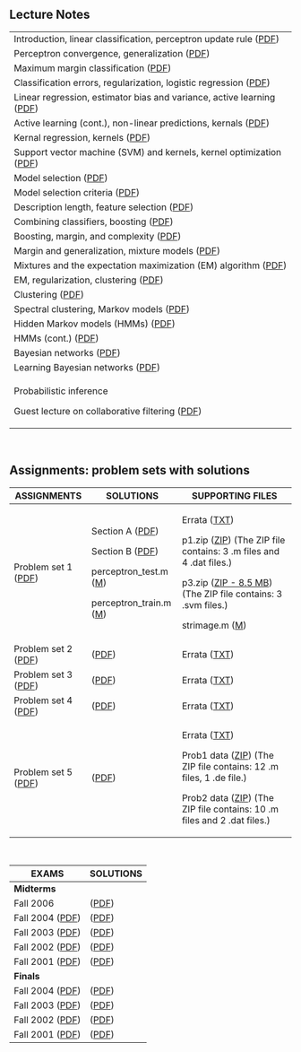 <h2> Lecture Notes </h2>

<table class="tablewidth75" summary="See table caption for summary.">
<tbody>
<tr class="row">
<td>Introduction, linear classification, perceptron update rule (<a href="lec1.pdf" data-smd-id="s106">PDF</a>)</td>
</tr>
<tr class="alt-row">
<td>Perceptron convergence, generalization (<a href="lec2.pdf" data-smd-id="s107">PDF</a>)</td>
</tr>
<tr class="row">
<td>Maximum margin classification (<a href="lec3.pdf" data-smd-id="s108">PDF</a>)</td>
</tr>
<tr class="alt-row">
<td>Classification errors, regularization, logistic regression (<a href="lec4.pdf" data-smd-id="s109">PDF</a>)</td>
</tr>
<tr class="row">
<td>Linear regression, estimator bias and variance, active learning (<a href="lec5.pdf" data-smd-id="s110">PDF</a>)</td>
</tr>
<tr class="alt-row">
<td>Active learning (cont.), non-linear predictions, kernals (<a href="lec6.pdf" data-smd-id="s111">PDF</a>)</td>
</tr>
<tr class="row">
<td>Kernal regression, kernels (<a href="lec7.pdf" data-smd-id="s112">PDF</a>)</td>
</tr>
<tr class="alt-row">
<td>Support vector machine (SVM) and kernels, kernel optimization (<a href="lec8.pdf" data-smd-id="s113">PDF</a>)</td>
</tr>
<tr class="row">
<td>Model selection (<a href="lec9.pdf" data-smd-id="s114">PDF</a>)</td>
</tr>
<tr class="alt-row">
<td>Model selection criteria (<a href="lec10.pdf" data-smd-id="s115">PDF</a>)</td>
</tr>
<tr class="row">
<td>Description length, feature selection (<a href="lec11.pdf" data-smd-id="s116">PDF</a>)</td>
</tr>
<tr class="alt-row">
<td>Combining classifiers, boosting (<a href="lec12.pdf" data-smd-id="s117">PDF</a>)</td>
</tr>
<tr class="row">
<td>Boosting, margin, and complexity (<a href="lec13.pdf" data-smd-id="s118">PDF</a>)</td>
</tr>
<tr class="alt-row">
<td>Margin and generalization, mixture models (<a href="lec14.pdf" data-smd-id="s119">PDF</a>)</td>
</tr>
<tr class="row">
<td>Mixtures and the expectation maximization (EM) algorithm (<a href="lec15.pdf" data-smd-id="s120">PDF</a>)</td>
</tr>
<tr class="alt-row">
<td>EM, regularization, clustering (<a href="lec16.pdf" data-smd-id="s121">PDF</a>)</td>
</tr>
<tr class="row">
<td>Clustering (<a href="lec17.pdf" data-smd-id="s122">PDF</a>)</td>
</tr>
<tr class="alt-row">
<td>Spectral clustering, Markov models (<a href="lec18.pdf" data-smd-id="s123">PDF</a>)</td>
</tr>
<tr class="row">
<td>Hidden Markov models (HMMs) (<a href="lec19.pdf" data-smd-id="s124">PDF</a>)</td>
</tr>
<tr class="alt-row">
<td>HMMs (cont.) (<a href="lec20.pdf" data-smd-id="s125">PDF</a>)</td>
</tr>
<tr class="row">
<td>Bayesian networks (<a href="lec21.pdf" data-smd-id="s126">PDF</a>)</td>
</tr>
<tr class="alt-row">
<td>Learning Bayesian networks (<a href="lec22.pdf" data-smd-id="s127">PDF</a>)</td>
</tr>
<tr class="row">
<td>
<p>Probabilistic inference</p>
<p>Guest lecture on collaborative filtering (<a href="lec23.pdf" data-smd-id="s128">PDF</a>)</p>
</td>
</tr>
</tbody>
</table>
</br>
<h2>Assignments: problem sets with solutions </h2>
<table class="tablewidth75" summary="See table caption for summary.">
<thead>
<tr>
<th scope="col">ASSIGNMENTS</th>
<th scope="col">SOLUTIONS</th>
<th scope="col">SUPPORTING&nbsp;FILES</th>
</tr>
</thead>
<tbody>
<tr class="row">
<td>Problem set 1 (<a href="hw1.pdf" data-smd-id="s106">PDF</a>)</td>
<td>
<p>Section A (<a href="hw1a_soln.pdf" data-smd-id="s107">PDF</a>)</p>
<p>Section B (<a href="hw1b_soln.pdf" data-smd-id="s108">PDF</a>)</p>
<p>perceptron_test.m (<a href="perceptron_test.m" data-smd-id="s109">M</a>)</p>
<p>perceptron_train.m (<a href="perceptron_train.m" data-smd-id="s110">M</a>)</p>
</td>
<td>
<p>Errata (<a href="hw1errata.txt" data-smd-id="s111">TXT</a>)</p>
<p>p1.zip (<a href="p1.zip" data-smd-id="s112">ZIP</a>) (The ZIP file contains: 3 .m files and 4 .dat files.)</p>
<p>p3.zip (<a href="p3.zip" data-smd-id="s113">ZIP - 8.5 MB</a>) (The ZIP file contains: 3 .svm files.)</p>
<p>strimage.m (<a href="strimage.m" data-smd-id="s114">M</a>)</p>
</td>
</tr>
<tr class="alt-row">
<td>Problem set 2 (<a href="hw2.pdf" data-smd-id="s115">PDF</a>)</td>
<td>(<a href="hw2_soln.pdf" data-smd-id="s116">PDF</a>)</td>
<td>Errata (<a href="hw2errata.txt" data-smd-id="s117">TXT</a>)</td>
</tr>
<tr class="row">
<td>Problem set 3 (<a href="hw3.pdf" data-smd-id="s118">PDF</a>)</td>
<td>(<a href="hw3_soln.pdf" data-smd-id="s119">PDF</a>)</td>
<td>Errata (<a href="hw3errata.txt" data-smd-id="s120">TXT</a>)</td>
</tr>
<tr class="alt-row">
<td>Problem set 4 (<a href="hw4.pdf" data-smd-id="s121">PDF</a>)</td>
<td>(<a href="hw4_soln.pdf" data-smd-id="s122">PDF</a>)</td>
<td>Errata (<a href="hw4errata.txt" data-smd-id="s123">TXT</a>)</td>
</tr>
<tr class="row">
<td>Problem set 5 (<a href="hw5.pdf" data-smd-id="s124">PDF</a>)</td>
<td>(<a href="hw5_soln.pdf" data-smd-id="s125">PDF</a>)</td>
<td>
<p>Errata (<a href="hw5errata.txt" data-smd-id="s126">TXT</a>)</p>
<p>Prob1 data (<a href="prob1_data.zip" data-smd-id="s127">ZIP</a>) (The ZIP file contains: 12 .m files,&nbsp;1 .de file.)</p>
<p>Prob2 data (<a href="prob2_data.zip" data-smd-id="s128">ZIP</a>) (The ZIP file contains: 10 .m files and 2 .dat files.)</p>
</td>
</tr>
</tbody>
</table>
</br>

<table class="tablewidth50" summary="See table caption for summary.">
<thead>
<tr>
<th scope="col">EXAMS</th>
<th scope="col">SOLUTIONS</th>
</tr>
</thead>
<tbody>
<tr class="row">
<td colspan="2"><strong>Midterms</strong></td>
</tr>
<tr class="alt-row">
<td>Fall 2006</td>
<td>(<a href="midterm_f06soln.pdf" data-smd-id="s106">PDF</a>)</td>
</tr>
<tr class="row">
<td>Fall 2004 (<a href="midterm_f04.pdf" data-smd-id="s107">PDF</a>)</td>
<td>(<a href="midterm_f04soln.pdf" data-smd-id="s108">PDF</a>)</td>
</tr>
<tr class="alt-row">
<td>Fall 2003 (<a href="midterm_f03.pdf" data-smd-id="s109">PDF</a>)</td>
<td>(<a href="midterm_f03soln.pdf" data-smd-id="s110">PDF</a>)</td>
</tr>
<tr class="row">
<td>Fall 2002 (<a href="midterm_f02.pdf" data-smd-id="s111">PDF</a>)</td>
<td>(<a href="midterm_f02soln.pdf" data-smd-id="s112">PDF</a>)</td>
</tr>
<tr class="alt-row">
<td>Fall 2001 (<a href="midterm_f01.pdf" data-smd-id="s113">PDF</a>)</td>
<td>(<a href="midterm_f01soln.pdf" data-smd-id="s114">PDF</a>)</td>
</tr>
<tr class="row">
<td colspan="2"><strong>Finals</strong></td>
</tr>
<tr class="alt-row">
<td>Fall 2004 (<a href="final_f04.pdf" data-smd-id="s115">PDF</a>)</td>
<td>(<a href="final_f04soln.pdf" data-smd-id="s116">PDF</a>)</td>
</tr>
<tr class="row">
<td>Fall 2003 (<a href="final_f03.pdf" data-smd-id="s117">PDF</a>)</td>
<td>(<a href="final_f03soln.pdf" data-smd-id="s118">PDF</a>)</td>
</tr>
<tr class="alt-row">
<td>Fall 2002 (<a href="final_f02.pdf" data-smd-id="s119">PDF</a>)</td>
<td>(<a href="final_f02soln.pdf" data-smd-id="s120">PDF</a>)</td>
</tr>
<tr class="row">
<td>Fall 2001 (<a href="final_f01.pdf" data-smd-id="s121">PDF</a>)</td>
<td>(<a href="final_f01soln.pdf" data-smd-id="s122">PDF</a>)</td>
</tr>
</tbody>
</table>
</br>
